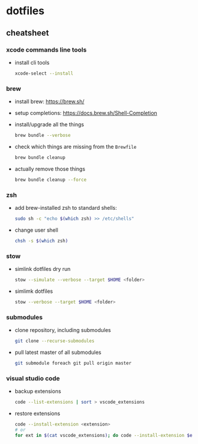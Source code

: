 # dotfiles

## cheatsheet

### xcode commands line tools

- install cli tools

  ```sh
  xcode-select --install
  ```

### brew

- install brew: https://brew.sh/

- setup completions: https://docs.brew.sh/Shell-Completion

- install/upgrade all the things

  ```sh
  brew bundle --verbose
  ```

- check which things are missing from the `Brewfile`

  ```sh
  brew bundle cleanup
  ```

- actually remove those things

  ```sh
  brew bundle cleanup --force
  ```

### zsh

- add brew-installed zsh to standard shells:

  ```sh
  sudo sh -c "echo $(which zsh) >> /etc/shells"
  ```

- change user shell

  ```sh
  chsh -s $(which zsh)
  ```

### stow

- simlink dotfiles dry run

  ```sh
  stow --simulate --verbose --target $HOME <folder>
  ```

- simlimk dotfiles

  ```sh
  stow --verbose --target $HOME <folder>
  ```

### submodules

- clone repository, including submodules

  ```sh
  git clone --recurse-submodules
  ```

- pull latest master of all submodules

  ```sh
  git submodule foreach git pull origin master
  ```

### visual studio code

- backup extensions

  ```sh
  code --list-extensions | sort > vscode_extensions
  ```

- restore extensions

  ```sh
  code --install-extension <extension>
  # or
  for ext in $(cat vscode_extensions); do code --install-extension $ext; done
  ```
